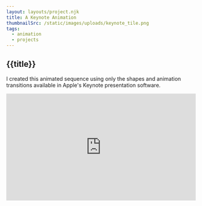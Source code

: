 ```yaml
---
layout: layouts/project.njk
title: A Keynote Animation
thumbnailSrc: /static/images/uploads/keynote_tile.png
tags:
  - animation
  - projects
---
```

## {{title}}

I created this animated sequence using only the shapes and animation transitions available in Apple's Keynote presentation software.

<div style="position: relative; padding-bottom: 56.25%; padding-top: 25px height: 0;"><iframe style="position: absolute; top: 0; left: 0; width: 100%; height: 100%;" src="https://www.youtube.com/embed/X4q_b3V3CdQ" frameborder="0" allow="accelerometer; autoplay; encrypted-media; gyroscope; picture-in-picture" allowfullscreen></iframe></div>
